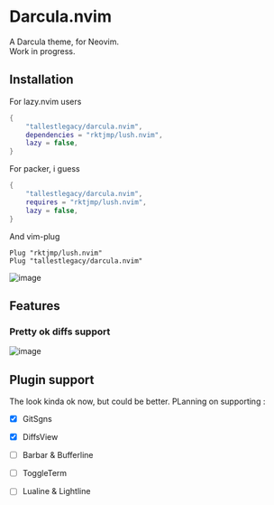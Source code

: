 # Darcula.nvim

A Darcula theme, for Neovim.  
Work in progress.

## Installation

For lazy.nvim users

```lua
{
    "tallestlegacy/darcula.nvim",
    dependencies = "rktjmp/lush.nvim",
    lazy = false,
}
```

For packer, i guess

```lua
{
    "tallestlegacy/darcula.nvim",
    requires = "rktjmp/lush.nvim",
    lazy = false,
}
```

And vim-plug

```vim
Plug "rktjmp/lush.nvim"
Plug "tallestlegacy/darcula.nvim"
```

![image](https://github.com/tallestlegacy/darcula.nvim/assets/71118951/17a3d80b-cc48-4548-a27c-7ed1cd5f388c)

## Features

### Pretty ok diffs support
![image](https://github.com/tallestlegacy/darcula.nvim/assets/71118951/8d22b35d-f082-451e-8632-9c59ddb071f2)


## Plugin support

The look kinda ok now, but could be better.
PLanning on supporting :

- [x] GitSgns
- [x] DiffsView
- [ ] Barbar & Bufferline
- [ ] ToggleTerm
- [ ] Lualine & Lightline





